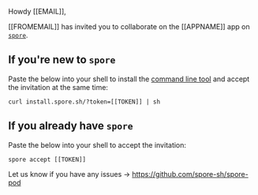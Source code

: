 Howdy [[EMAIL]],

[[FROMEMAIL]] has invited you to collaborate on the [[APPNAME]] app on [`spore`](http://spore.sh).

If you're new to `spore`
------------------------

Paste the below into your shell to install the [command line tool](http://spore.sh) and accept the invitation at the same time:

```
curl install.spore.sh/?token=[[TOKEN]] | sh
```

If you already have `spore`
---------------------------

Paste the below into your shell to accept the invitation:

```
spore accept [[TOKEN]]
```

Let us know if you have any issues -> https://github.com/spore-sh/spore-pod

